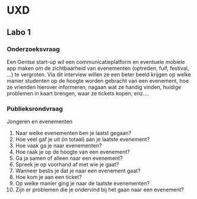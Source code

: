 # UXD

## Labo 1

### Onderzoeksvraag

Een Gentse start-up wil een communicatieplatform en eventuele mobiele app maken om de zichtbaarheid van evenementen (optreden, fuif, festival, ...) te vergroten. Via dit interview willen ze een beter beeld krijgen op welke manier studenten op de hoogte worden gebracht van een evenement, hoe ze vrienden hierover informeren, nagaan wat ze handig vinden, huidige problemen in kaart brengen, waar ze tickets kopen, enz....

### Publieksrondvraag

Jongeren en evenementen

1. Naar welke evenementen ben je laatst gegaan?
1. Hoe veel gaf je uit (in totaal) aan je laatste evenement?
1. Hoe vaak ga je naar evenementen?
1. Hoe raak je op de hoogte van een evenement?
1. Ga ja samen of alleen naar een evenement?
2. Spreek je op voorhand af met wie je gaat?
3. Wanneer beslis je dat je naar een evenement gaat?
4. Hoe kom je aan een ticket?
1. Op welke manier ging je naar de laatste evenementen?
5. Zijn er problemen die je ondervind bij het gaan naar een evenement?
